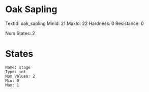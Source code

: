 # Oak Sapling
TextId: oak_sapling
MinId: 21
MaxId: 22
Hardness: 0
Resistance: 0

Num States: 2
# States
```
Name: stage
Type: int
Num Values: 2
Min: 0
Max: 1
```